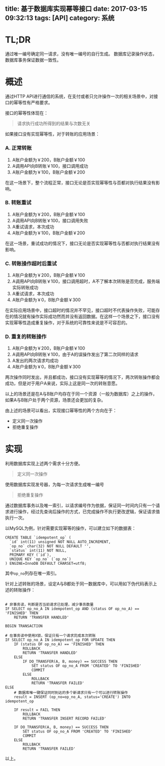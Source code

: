 title: 基于数据库实现幂等接口
date: 2017-03-15 09:32:13
tags: [API]
category: 系统
---

# TL;DR

通过唯一编号确定同一请求，没有唯一编号的自行生成。
数据库记录操作状态，数据库事务保证数据一致性。

# 概述

通过HTTP API进行通信的系统，在支付或者只允许操作一次的相关场景中，对接口的幂等性有严格要求。

接口的幂等性体现在：

> 请求执行成功所得到的结果与次数无关

如果接口没有实现幂等性，对于转账的应用场景：

### A. 正常转账

1. A账户金额为￥200，B账户金额￥100
2. A调用API向B转账￥100，接口调用成功
3. A账户金额为￥100，B账户金额￥200

在这一场景下，整个流程正常，接口无论是否实现幂等性与否都对执行结果没有影响。

### B. 转账重试

1. A账户金额为￥200，B账户金额￥100
2. A调用API向B转账￥100，接口调用失败
3. A重试请求，本次成功
4. A账户金额为￥100，B账户金额￥200

在这一场景，重试成功的情况下，接口无论是否实现幂等性与否都对执行结果没有影响。

### C. 转账操作超时后重试

1. A账户金额为￥200，B账户金额￥100
2. A调用API向B转账￥100，接口调用超时，A不了解本次转账是否完成，服务端实际转账成功
3. A重试请求，本次成功
4. A账户金额为￥0，B账户金额￥300

在实际应用场景中，接口超时的情况并不罕见，接口超时不代表操作失败，可能存在的情况就有操作实际成功然而并没有返回数据。在这样一个场景之下，接口没有实现幂等性造成重复操作，对于系统的可靠性来说是不可容忍的。

### D. 重复的转账操作

1. A账户金额为￥200，B账户金额￥100
2. A调用API向B转账￥100，由于A的误操作发出了第二次同样的请求
3. A发出的两次请求均成功
4. A账户金额为￥0，B账户金额￥300

两次操作同时发出，并且都成功，接口没有实现幂等的情况下，两次转账操作都会成功，但是对于用户A来说，实际上这是同一次的转账意愿。

以上的场景还是在A与B账户均存在于同一个资源（一般为数据库）之上的操作，如果A与B账户处于两个资源，场景还会更加的复杂。

由上述的场景可以看出，实现接口幂等性的两个方向在于：

+ 定义同一次操作
+ 拒绝重复操作

# 实现

利用数据库实现上述两个需求十分方便。

> 定义同一次操作

使用数据库实现发号器，为每一次请求生成唯一编号

> 拒绝重复操作

通过数据库事务以及唯一索引，以请求编号作为依据，保证同一时间内只有一个请求进行操作，经过先查询后操作的方式，已完成操作不执行更改逻辑，保证请求值执行一次。

以MySQL为例，针对需要实现幂等的操作，可以建立如下的数据表：

```
CREATE TABLE `idempotent_op` (
  `id` int(11) unsigned NOT NULL AUTO_INCREMENT,
  `op_no` char(32) NOT NULL DEFAULT '',
  `status` int(11) NOT NULL,
  PRIMARY KEY (`id`),
  UNIQUE KEY `op_no` (`op_no`)
) ENGINE=InnoDB DEFAULT CHARSET=utf8;
```

其中`op_no`列存在唯一索引。

针对上述转账的场景，设定A与B都处于同一数据库中，可以用如下伪代码表示上述的转账操作：

```

# 非事务读，判断是否当前请求已处理，减少事务数量
IF SELECT op_no_A IN idempotent_op AND (status OF op_no_A) == 'FINISHED' THEN
	RETURN 'TRANSFER HANDLED'

BEGIN TRANSACTION

# 在事务读中使用X锁，保证只有一个请求完成本次转账
IF SELECT op_no_A IN idempotent_op FOR UPDATE THEN
	IF (status OF op_no_A) == 'FINISHED' THEN
		ROLLBACK
		RETURN 'TRANSFER HANDLED'
	ELSE
		IF DO_TRANSFER(A, B, money) == SUCCESS THEN
			SET status OF op_no_A FROM 'CREATED' TO 'FINISHED'
			COMMIT
		ELSE
			ROLLBACK
			RETURN 'TRANSFER FAILED'
ELSE
	# 数据库唯一键保证同时到达的多个新请求只有一个可以进行转账操作
	result = INSERT (op_no=op_no_A, status='CREATE') INTO idempotent_op

	IF result = FAIL THEN
		ROLLBACK
		RETURN 'TRANSFER INSERT RECORD FAILED'

	IF DO_TRANSFER(A, B, money) == SUCCESS THEN
		SET status OF op_no_A FROM 'CREATED' TO 'FINISHED'
		COMMIT
	ELSE
		ROLLBACK
		RETURN 'TRANSFER FAILED'
```

以上。

